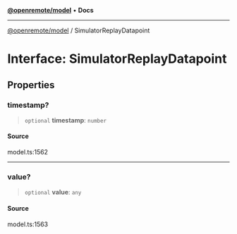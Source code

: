 [**@openremote/model**](../README.md) • **Docs**

***

[@openremote/model](../globals.md) / SimulatorReplayDatapoint

# Interface: SimulatorReplayDatapoint

## Properties

### timestamp?

> `optional` **timestamp**: `number`

#### Source

model.ts:1562

***

### value?

> `optional` **value**: `any`

#### Source

model.ts:1563
